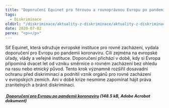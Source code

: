 ```yaml
---
title: "Doporučení Equinet pro férovou a rovnoprávnou Evropu po pandemii koronaviru"
tags:
  - Diskriminace
oldUrl: "/diskriminace/aktuality-z-diskriminace/aktuality-z-diskriminace-2020/doporuceni-equinet-pro-ferovou-a-rovnopravnou-evropu-po-pandemii-koronaviru/"
date: 2020-07-02
perex: "<p></p>"
---
```


<!-- imported from the old website -->

<p>Síť Equinet, která sdružuje evropské instituce pro rovné zacházení, vydala doporučení pro Evropu po pandemii koronaviru. Cílí zejména na evropské úřady, vlády a veřejné instituce. Doporučení přichází v době, kdy si Evropa připomíná dvacet let od vzniku směrnice o rovném zacházení bez ohledu na rasu nebo etnický původ. Tento krok významně rozšířil dosavadní ochranu před diskriminací a podnítil vznik orgánů pro rovné zacházení v evropských zemích. Ani v době krize nesmíme zapomínat hájit práva zranitelných a bránit diskriminaci.</p><h5><span style="font-size: 12.8px;"><a title="Otevření do nového okna" href="https://www.ochrance.cz/fileadmin/user_upload/DISKRIMINACE/Doporuceni/Doporuceni_pro_ferovou_a_rovnopravnou_Evropu_-_Equinet.pdf" target="_blank"><img alt="" src="https://www.ochrance.cz/typo3/ext/od_linkdesc/icons/pdf.gif" class="od_linkdesc_icon" /> Doporučení pro Evropu po pandemii koronaviru</a> (148.5 kB, Adobe Acrobat dokument)</span></h5>
